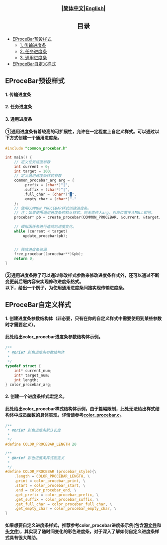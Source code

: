 ### <div align="center">|[简体中文](EProceBar_Style.md)|[English](../en/EProceBar_Style_en.md)|</div>

## <div align="center">目录</div>
- [EProceBar预设样式](#eprocebar预设样式)
  - [1. 传输进度条](#1-传输进度条)
  - [2. 任务进度条](#2-任务进度条)
  - [3. 通用进度条](#3-通用进度条)
- [EProceBar自定义样式](#eprocebar自定义样式)

## EProceBar预设样式
#### 1. 传输进度条
#### 2. 任务进度条
#### 3. 通用进度条
#### ①通用进度条有着较高的可扩展性，允许在一定程度上自定义样式。可以通过以下方式创建一个通用进度条。
```c
#include "common_procebar.h"

int main() {
    // 定义任务进度参数
    int current = 0;
    int target = 100;
    // 定义通用进度条样式参数
    common_procebar_arg arg = {
        .prefix = (char*)"|",
        .suffix = (char*)"|",
        .full_char = (char*)"█",
        .empty_char = (char*)"-"
    };
    // 使用COMMON_PROCEBAR样式创建进度条。
    // 注：如果使用通用进度条的默认样式，则无需传入arg，对应位置传入NULL即可。
    procebar* pb = create_procebar(COMMON_PROCEBAR, &current, &target, (void*)&arg,true);
    
    // 模拟因任务进行造成的进度变化。
    while (current < target) 
        update_procebar(pb);
    

    // 释放进度条资源
    free_procebar((procebar**)&pb);
    return 0;
}
```
#### ②通用进度条除了可以通过修改样式参数来修改进度条样式外，还可以通过不断变更前后缀内容来实现修改进度条格式。<br>以下，给出一个例子，为使用通用进度条间接实现传输进度条。


## EProceBar自定义样式
#### 1. 创建进度条参数结构体（非必要，只有在你的自定义样式中需要使用到某些参数时才需要定义）。
#### 此处给出color_procebar进度条参数结构体示例。
```c
/**
 * @brief 彩色进度条参数结构体
 * 
 */
typedef struct {
    int* current_num;
    int* target_num;
    int length;
} color_procebar_arg;
```
#### 2. 创建一个进度条样式宏定义。
#### 此处给出color_procebar样式结构体示例，由于篇幅限制，此处无法给出样式结构体中成员函数的具体实现，详情请参考[color_procebar.c](../../lib/procebar/procebar_style/color_procebar.c)。
```c
/**
 * @brief 彩色进度条默认长度 
 * 
 */
#define COLOR_PROCEBAR_LENGTH 20

/**
 * @brief 彩色进度条样式宏定义
 * 
 */
#define COLOR_PROCEBAR (procebar_style){\
    .length = COLOR_PROCEBAR_LENGTH, \
    .print = color_procebar_print, \
    .start = color_procebar_start, \
    .end = color_procebar_end, \
    .get_prefix = color_procebar_prefix, \
    .get_suffix = color_procebar_suffix, \
    .get_full_char = color_procebar_full_char, \
    .get_empty_char = color_procebar_empty_char, \
}
```
#### 如果想要自定义进度条样式，推荐参考color_procebar进度条示例(包含[源文件](../../lib/procebar/procebar_style/color_procebar.c)和[头文件](../../lib/procebar/procebar_style/color_procebar.h))，其实现了随时间变化的彩色进度条，对于深入了解如何自定义进度条样式具有很大帮助。